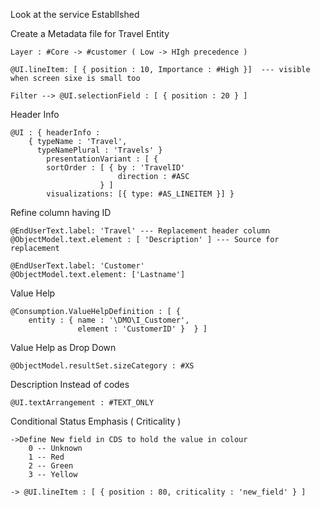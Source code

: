 Look at the service EstablIshed

Create a Metadata file for Travel Entity

	Layer : #Core -> #customer ( Low -> HIgh precedence )
	
	@UI.lineItem: [ { position : 10, Importance : #High }]  --- visible when screen sixe is small too
  
	Filter --> @UI.selectionField : [ { position : 20 } ]
  
Header Info

	@UI : { headerInfo : 
		{ typeName : 'Travel',
		  typeNamePlural : 'Travels' }
	        presentationVariant : [ {
            sortOrder : [ { by : 'TravelID'
                            direction : #ASC 
                        } ]
            visualizations: [{ type: #AS_LINEITEM }] }

Refine column having ID

	@EndUserText.label: 'Travel' --- Replacement header column
	@ObjectModel.text.element : [ 'Description' ] --- Source for replacement
	
	@EndUserText.label: 'Customer'
	@ObjectModel.text.element: ['Lastname']
	
Value Help

	@Consumption.ValueHelpDefinition : [ { 
		entity : { name : '\DMO\I_Customer', 
		           element : 'CustomerID' }  } ]
							 
Value Help as Drop Down

	@ObjectModel.resultSet.sizeCategory : #XS
	
Description Instead of codes

	@UI.textArrangement : #TEXT_ONLY
	
Conditional Status Emphasis ( Criticality )

	->Define New field in CDS to hold the value in colour
		0 -- Unknown
		1 -- Red
		2 -- Green
		3 -- Yellow
		
	-> @UI.lineItem : [ { position : 80, criticality : 'new_field' } ]
